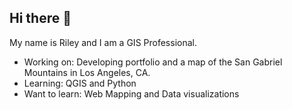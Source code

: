 ## Hi there 👋

My name is Riley and I am a GIS Professional.

- Working on: Developing portfolio and a map of the San Gabriel Mountains in Los Angeles, CA.
- Learning: QGIS and Python
- Want to learn: Web Mapping and Data visualizations
